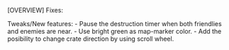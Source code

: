 <!-- 1) Ok I figured it was the action name, no worries I'll fix that. -->
<!-- 4) There are some issues with regards to changing the animationspeed. 
    - If I do not loop the animation it will be possible to move for the player.
    - I can stop the movement by blocking all key-input while the bar is moving -->
<!-- 7) By prioritzing Dedicated, do you mean I should test in dedicated before delivery? -->

[OVERVIEW]
Fixes: 
    <!-- - 3D Icon names -->
    <!-- - change the 3D icons the way described. -->
    <!-- - Stop looping the animation while placing the crate? -->
    <!-- - Make cooldown timer work in SP -->
    <!-- - Check that Notifications are sent when cooldown timer is over. -->

Tweaks/New features:
    - Pause the destruction timer when both friendlies and enemies are near.
    - Use bright green as map-marker color.
    - Add the posibility to change crate direction by using scroll wheel.
